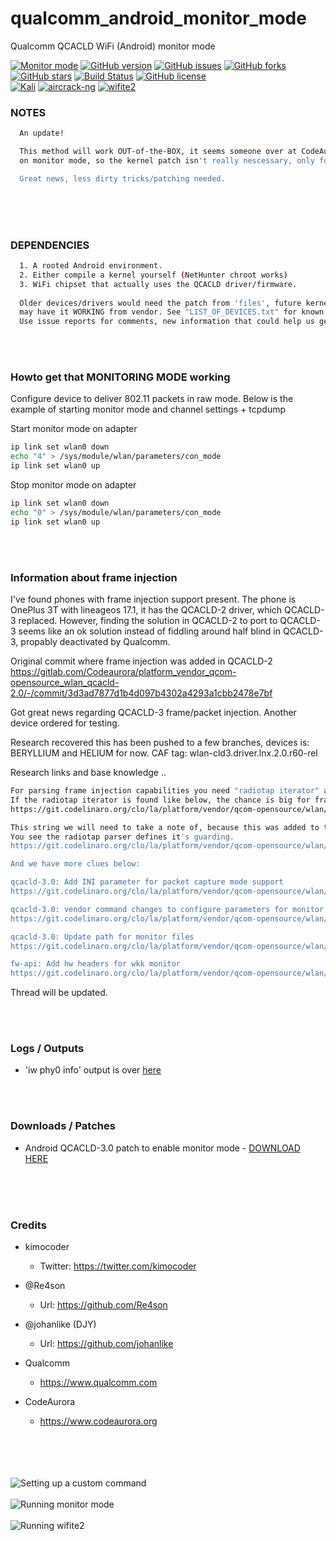 
# qualcomm_android_monitor_mode
Qualcomm QCACLD WiFi (Android) monitor mode

[![Monitor mode](https://img.shields.io/badge/monitor%20mode-working-brightgreen.svg)](#)
[![GitHub version](https://raster.shields.io/badge/version-DEV-lightgrey.svg)](#)
[![GitHub issues](https://img.shields.io/github/issues/kimocoder/qualcomm_android_monitor_mode.svg)](https://github.com/kimocoder/qualcomm_android_monitor_mode/issues)
[![GitHub forks](https://img.shields.io/github/forks/kimocoder/qualcomm_android_monitor_mode.svg)](https://github.com/kimocoder/qualcomm_android_monitor_mode/network)
[![GitHub stars](https://img.shields.io/github/stars/kimocoder/qualcomm_android_monitor_mode.svg)](https://github.com/kimocoder/qualcomm_android_monitor_mode/stargazers)
[![Build Status](https://travis-ci.org/kimocoder/qualcomm_android_monitor_mode.svg?branch=master)](https://travis-ci.org/kimocoder/qualcomm_android_monitor_mode)
[![GitHub license](https://img.shields.io/github/license/kimocoder/qualcomm_android_monitor_mode.svg)](https://github.com/kimocoder/qualcomm_android_monitor_mode/blob/master/LICENSE)
<br>
[![Kali](https://img.shields.io/badge/Kali-supported-blue.svg)](https://www.kali.org)
[![aircrack-ng](https://img.shields.io/badge/aircrack--ng-supported-blue.svg)](https://github.com/aircrack-ng/aircrack-ng)
[![wifite2](https://img.shields.io/badge/wifite2-supported-blue.svg)](https://github.com/derv82/wifite2)


### NOTES
```sh
  An update!

  This method will work OUT-of-the-BOX, it seems someone over at CodeAurora actually flipped the switch
  on monitor mode, so the kernel patch isn't really nescessary, only for they on older/unmaintained kernels.

  Great news, less dirty tricks/patching needed.
  ```

<br><br><br>
### DEPENDENCIES
```sh
  1. A rooted Android environment.
  2. Either compile a kernel yourself (NetHunter chroot works)
  3. WiFi chipset that actually uses the QCACLD driver/firmware.
  
  Older devices/drivers would need the patch from 'files', future kernels of 4.9, 4.14, 4.19
  may have it WORKING from vendor. See "LIST_OF_DEVICES.txt" for known working phones.
  Use issue reports for comments, new information that could help us get a working frame injection to it.
```

<br><br>
### Howto get that MONITORING MODE working

Configure device to deliver 802.11 packets in raw mode.
Below is the example of starting monitor mode and channel settings + tcpdump

Start monitor mode on adapter
```sh
ip link set wlan0 down
echo "4" > /sys/module/wlan/parameters/con_mode
ip link set wlan0 up
```

Stop monitor mode on adapter
```sh
ip link set wlan0 down
echo "0" > /sys/module/wlan/parameters/con_mode
ip link set wlan0 up
```

<br><br>
### Information about frame injection

I've found phones with frame injection support present.
The phone is OnePlus 3T with lineageos 17.1, it has the QCACLD-2 driver, which QCACLD-3 replaced.
However, finding the solution in QCACLD-2 to port to QCACLD-3 seems like an ok solution instead of
fiddling around half blind in QCACLD-3, propably deactivated by Qualcomm.

Original commit where frame injection was added in QCACLD-2
https://gitlab.com/Codeaurora/platform_vendor_qcom-opensource_wlan_qcacld-2.0/-/commit/3d3ad7877d1b4d097b4302a4293a1cbb2478e7bf


Got great news regarding QCACLD-3 frame/packet injection.
Another device ordered for testing.


Research recovered this has been pushed to a few branches, devices is:
BERYLLIUM and HELIUM for now. CAF tag: wlan-cld3.driver.lnx.2.0.r60-rel

Research links and base knowledge ..
```sh
For parsing frame injection capabilities you need "radiotap iterator" available.
If the radiotap iterator is found like below, the chance is big for frame capabilities.
https://git.codelinaro.org/clo/la/platform/vendor/qcom-opensource/wlan/qcacld-3.0/-/blob/wlan-cld3.driver.lnx.2.0.r60-rel/components/pkt_capture/core/inc/wlan_pkt_capture_mon_thread.h#L124

This string we will need to take a note of, because this was added to turn this capabilities of specific.
You see the radiotap parser defines it's guarding.
https://git.codelinaro.org/clo/la/platform/vendor/qcom-opensource/wlan/qcacld-3.0/-/blob/wlan-cld3.driver.lnx.2.0.r60-rel/components/pkt_capture/core/inc/wlan_pkt_capture_data_txrx.h#L36

And we have more clues below:

qcacld-3.0: Add INI parameter for packet capture mode support
https://git.codelinaro.org/clo/la/platform/vendor/qcom-opensource/wlan/qcacld-3.0/-/blob/wlan-cld3.driver.lnx.2.0.r60-rel/components/pkt_capture/dispatcher/inc/cfg_pkt_capture.h

qcacld-3.0: vendor command changes to configure parameters for monitor mode
https://git.codelinaro.org/clo/la/platform/vendor/qcom-opensource/wlan/qca-wifi-host-cmn/-/commit/db872287ef87a6c2765a7612f1eb3246c98c48e0

qcacld-3.0: Update path for monitor files
https://git.codelinaro.org/clo/la/platform/vendor/qcom-opensource/wlan/qcacld-3.0/-/commit/35736804a84aa4340102d2897e4bc5626761be83

fw-api: Add hw headers for wkk monitor
https://git.codelinaro.org/clo/la/platform/vendor/qcom-opensource/wlan/fw-api/-/commit/4b855f97afe633afe0addfb7f44865c88fc42c02
```

Thread will be updated.


<br><br>
### Logs / Outputs

* 'iw phy0 info' output is over [here](https://github.com/kimocoder/qualcomm_android_monitor_mode/blob/master/docs/iwphy_output.txt)


<br><br>
### Downloads / Patches
  * Android QCACLD-3.0 patch to enable monitor mode - [DOWNLOAD HERE](https://github.com/kimocoder/qualcomm_android_monitor_mode/raw/master/files/enable_monitor_mode.patch)
<br><br>


<br><br>
### Credits
* kimocoder
  * Twitter: https://twitter.com/kimocoder
  
* @Re4son
  * Url: https://github.com/Re4son

* @johanlike (DJY)
  * Url: https://github.com/johanlike

* Qualcomm
  * https://www.qualcomm.com

* CodeAurora
  * https://www.codeaurora.org
<br><br><br>



<br><br>
![Setting up a custom command](https://i.imgur.com/cTJhOTB.jpg)
<br><br>
![Running monitor mode](https://i.imgur.com/s5gzFso.jpg)
<br><br>
![Running wifite2](https://i.imgur.com/VNpiXEk.jpg)
<br><br><br><br><br><br>









